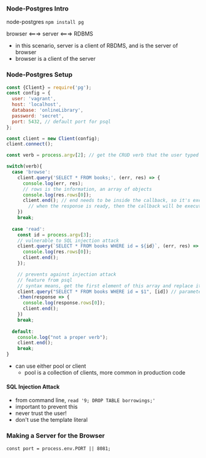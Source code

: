 ### Node-Postgres Intro
node-postgres
`npm install pg`

browser <===> server <===> RDBMS

- in this scenario, server is a client of RBDMS, and is the server of browser
- browser is a client of the server

### Node-Postgres Setup
```js
const {Client} = require('pg');
const config = {
  user: 'vagrant',
  host: 'localhost',
  database: 'onlineLibrary',
  password: 'secret',
  port: 5432, // default port for psql
};

const client = new Client(config);
client.connect();

const verb = process.argv[2]; // get the CRUD verb that the user typed

switch(verb){
  case 'browse':
    client.query('SELECT * FROM books;', (err, res) => {
      console.log(err, res);
      // rows is the information, an array of objects
      console.log(res.rows[0]);
      client.end(); // end needs to be inside the callback, so it's executed async because client.query is async, while client.end is sync
        // when the response is ready, then the callback will be executed, so then connection can be ended
    })
    break;
  
  case 'read':
    const id = process.argv[3];
    // vulnerable to SQL injection attack
    client.query(`SELECT * FROM books WHERE id = ${id}`, (err, res) => {
      console.log(res.rows[0]);
      client.end();
    });

    // prevents against injection attack
    // feature from psql
    // syntax means, get the first element of this array and replace it here - also a PROMISE
    client.query("SELECT * FROM books WHERE id = $1", [id]) // parameter array
    .then(response => {
      console.log(response.rows[0]);
      client.end();
    })
    break;
  
  default:
    console.log("not a proper verb");
    client.end();
    break;
}
```

- can use either pool or client
  - pool is a collection of clients, more common in production code

#### SQL Injection Attack
- from command line, `read '9; DROP TABLE borrowings;'`
- important to prevent this
- never trust the user!
- don't use the template literal

### Making a Server for the Browser

`const port = process.env.PORT || 8081;`

